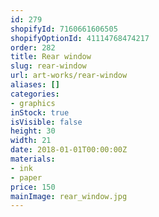 ```yaml
---
id: 279
shopifyId: 7160661606505
shopifyOptionId: 41114768474217
order: 282
title: Rear window
slug: rear-window
url: art-works/rear-window
aliases: []
categories:
- graphics
inStock: true
isVisible: false
height: 30
width: 21
date: 2018-01-01T00:00:00Z
materials:
- ink
- paper
price: 150
mainImage: rear_window.jpg
---
```

